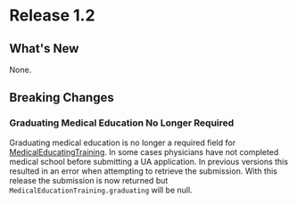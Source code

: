 # Release 1.2

## What's New

None.

## Breaking Changes

### Graduating Medical Education No Longer Required

Graduating medical education is no longer a required field for [MedicalEducatingTraining](https://github.com/fsmb/ua-api/blob/master/docs/definitions/medical-education-training.md).
In some cases physicians have not completed medical school before submitting a UA application. In previous versions this resulted in an error when attempting to retrieve the submission.
With this release the submission is now returned but `MedicalEducationTraining.graduating` will be null.
